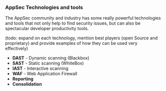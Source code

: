### AppSec Technologies and tools

The AppSec community and industry has some really powerful technologies and tools that not only help to find security issues, but can also be spectacular developer productivity tools.

(todo: expand on each technology, mention best players (open Source and proprietary) and provide examples of how they can be used very effectively)

* **DAST** - Dynamic scanning (Blackbox)
* **SAST** - Static scanning (WhiteBox)
* **IAST** - Interactive scanning
* **WAF**  - Web Application Firewall
* **Reporting**
* **Consolidation**
